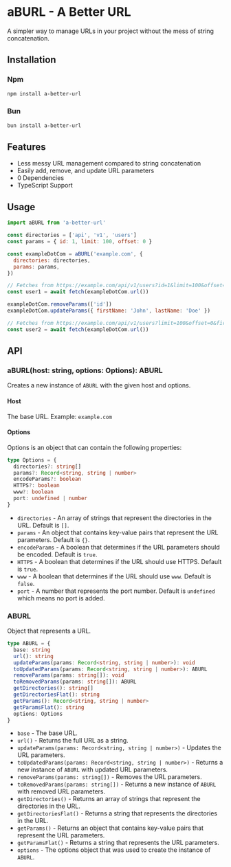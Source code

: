 # aBURL - A Better URL

A simpler way to manage URLs in your project without the mess of string concatenation.

## Installation

### Npm

```bash
npm install a-better-url
```

### Bun

```bash
bun install a-better-url
```

## Features

- Less messy URL management compared to string concatenation
- Easily add, remove, and update URL parameters
- 0 Dependencies
- TypeScript Support

## Usage

```javascript
import aBURL from 'a-better-url'

const directories = ['api', 'v1', 'users']
const params = { id: 1, limit: 100, offset: 0 }

const exampleDotCom = aBURL('example.com', {
  directories: directories,
  params: params,
})

// Fetches from https://example.com/api/v1/users?id=1&limit=100&offset=0
const user1 = await fetch(exampleDotCom.url())

exampleDotCom.removeParams(['id'])
exampleDotCom.updateParams({ firstName: 'John', lastName: 'Doe' })

// Fetches from https://example.com/api/v1/users?limit=100&offset=0&firstName=John&lastName=Doe
const user2 = await fetch(exampleDotCom.url())
```

## API

### aBURL(host: string, options: Options): ABURL

Creates a new instance of `ABURL` with the given host and options.

#### Host

The base URL.
Example: `example.com`

#### Options

Options is an object that can contain the following properties:

```typescript
type Options = {
  directories?: string[]
  params?: Record<string, string | number>
  encodeParams?: boolean
  HTTPS?: boolean
  www?: boolean
  port: undefined | number
}
```

- `directories` - An array of strings that represent the directories in the URL. Default is `[]`.
- `params` - An object that contains key-value pairs that represent the URL parameters. Default is `{}`.
- `encodeParams` - A boolean that determines if the URL parameters should be encoded. Default is `true`.
- `HTTPS` - A boolean that determines if the URL should use HTTPS. Default is `true`.
- `www` - A boolean that determines if the URL should use `www`. Default is `false`.
- `port` - A number that represents the port number. Default is `undefined` which means no port is added.

### ABURL

Object that represents a URL.

```typescript
type ABURL = {
  base: string
  url(): string
  updateParams(params: Record<string, string | number>): void
  toUpdatedParams(params: Record<string, string | number>): ABURL
  removeParams(params: string[]): void
  toRemovedParams(params: string[]): ABURL
  getDirectories(): string[]
  getDirectoriesFlat(): string
  getParams(): Record<string, string | number>
  getParamsFlat(): string
  options: Options
}
```

- `base` - The base URL.
- `url()` - Returns the full URL as a string.
- `updateParams(params: Record<string, string | number>)` - Updates the URL parameters.
- `toUpdatedParams(params: Record<string, string | number>)` - Returns a new instance of `ABURL` with updated URL parameters.
- `removeParams(params: string[])` - Removes the URL parameters.
- `toRemovedParams(params: string[])` - Returns a new instance of `ABURL` with removed URL parameters.
- `getDirectories()` - Returns an array of strings that represent the directories in the URL.
- `getDirectoriesFlat()` - Returns a string that represents the directories in the URL.
- `getParams()` - Returns an object that contains key-value pairs that represent the URL parameters.
- `getParamsFlat()` - Returns a string that represents the URL parameters.
- `options` - The options object that was used to create the instance of `ABURL`.
